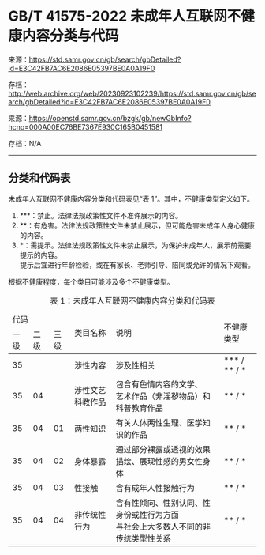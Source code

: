 # GB/T 41575-2022 未成年人互联网不健康内容分类与代码

来源：<https://std.samr.gov.cn/gb/search/gbDetailed?id=E3C42FB7AC6E2086E05397BE0A0A19F0>

存档：<http://web.archive.org/web/20230923102239/https://std.samr.gov.cn/gb/search/gbDetailed?id=E3C42FB7AC6E2086E05397BE0A0A19F0>

来源：<https://openstd.samr.gov.cn/bzgk/gb/newGbInfo?hcno=000A00EC76BE7367E930C165B0451581>

存档：N/A

---

## 分类和代码表

未成年人互联网不健康内容分类和代码表见“表 1”。其中，不健康类型定义如下。

1. \*\*\*：禁止。法律法规政策性文件不准许展示的内容。
1. \*\*：有危害。法律法规政策性文件未禁止展示，但可能危害未成年人身心健康的内容。
1. \*：需提示。法律法规政策性文件未禁止展示，为保护未成年人，展示前需要提示的内容。\
   提示后宜进行年龄检验，或在有家长、老师引导、陪同或允许的情况下观看。

根据不健康程度，每个类目可能涉及多个不健康类型。

<!-- markdownlint-disable -->

<table>
  <caption>表 1：未成年人互联网不健康内容分类和代码表</caption>
  <thead>
    <tr>
      <td colspan="3">代码</td>
      <td rowspan="2">类目名称</td>
      <td rowspan="2">说明</td>
      <td rowspan="2">不健康类型</td>
    </tr>
    <tr>
      <td>一级</td>
      <td>二级</td>
      <td>三级</td>
    </tr>
  </thead>
  <tbody>
    <tr>
      <td>35</td>
      <td></td>
      <td></td>
      <td>涉性内容</td>
      <td>涉及性相关</td>
      <td>*** / ** / *</td>
    </tr>
    <tr>
      <td>35</td>
      <td>04</td>
      <td></td>
      <td>涉性文艺科教作品</td>
      <td>包含有色情内容的文学、<br>艺术作品（非淫秽物品）和科普教育作品</td>
      <td>** / *</td>
    </tr>
    <tr>
      <td>35</td>
      <td>04</td>
      <td>01</td>
      <td>两性知识</td>
      <td>有关人体两性生理、医学知识的作品</td>
      <td>** / *</td>
    </tr>
    <tr>
      <td>35</td>
      <td>04</td>
      <td>02</td>
      <td>身体暴露</td>
      <td>通过部分裸露或透视的效果描绘、展现性感的男女性身体</td>
      <td>** / *</td>
    </tr>
    <tr>
      <td>35</td>
      <td>04</td>
      <td>03</td>
      <td>性接触</td>
      <td>含有成年人性接触行为</td>
      <td>** / *</td>
    </tr>
    <tr>
      <td>35</td>
      <td>04</td>
      <td>04</td>
      <td>非传统性行为</td>
      <td>含有性倾向、性别认同、性身份或性行为方面<br>与社会上大多数人不同的非传统类型性关系</td>
      <td>** / *</td>
    </tr>
  </tbody>
</table>
